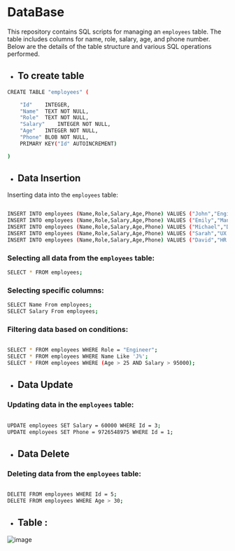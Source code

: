 # DataBase

This repository contains SQL scripts for managing an `employees` table. The table includes columns for name, role, salary, age, and phone number. Below are the details of the table structure and various SQL operations performed.

- ## To create table
```bash
CREATE TABLE "employees" (

	"Id"	INTEGER,
	"Name"	TEXT NOT NULL,
	"Role"	TEXT NOT NULL,
	"Salary"	INTEGER NOT NULL,
	"Age"	INTEGER NOT NULL,
	"Phone"	BLOB NOT NULL,
	PRIMARY KEY("Id" AUTOINCREMENT)

)
```

- ## Data Insertion

Inserting data into the `employees` table:

```bash

INSERT INTO employees (Name,Role,Salary,Age,Phone) VALUES ("John","Engineer",90000,28,5551234567);
INSERT INTO employees (Name,Role,Salary,Age,Phone) VALUES ("Emily","Manager",105000,26,5553456789);
INSERT INTO employees (Name,Role,Salary,Age,Phone) VALUES ("Michael","Data Analyst",75000,26,5552345678);
INSERT INTO employees (Name,Role,Salary,Age,Phone) VALUES ("Sarah","UX Designer",85000,30,5554567890);
INSERT INTO employees (Name,Role,Salary,Age,Phone) VALUES ("David","HR Specialist",70000,28,5555678901);

```

### Selecting all data from the `employees` table:

```bash
SELECT * FROM employees;
```
### Selecting specific columns:

```bash
SELECT Name From employees;
SELECT Salary From employees;
```

### Filtering data based on conditions:

```bash

SELECT * FROM employees WHERE Role = "Engineer";
SELECT * FROM employees WHERE Name Like 'J%';
SELECT * FROM employees WHERE (Age > 25 AND Salary > 95000);

```
- ## Data Update

### Updating data in the `employees` table:

```bash

UPDATE employees SET Salary = 60000 WHERE Id = 3;
UPDATE employees SET Phone = 9726548975 WHERE Id = 1;

```

- ## Data Delete

### Deleting data from the `employees` table:

```bash

DELETE FROM employees WHERE Id = 5;
DELETE FROM employees WHERE Age > 30;

```

- ## Table :

![image](https://github.com/user-attachments/assets/d6639f53-fcae-4a3c-a7f7-5a2daf9a7ef8)






